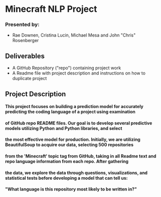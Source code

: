 # Minecraft NLP Project
### Presented by:
- Rae Downen, Cristina Lucin, Michael Mesa and John "Chris" Rosenberger

## Deliverables
* A GitHub Repository ("repo") containing project work
* A Readme file with project description and instructions on how to duplicate project

## Project Description

#### This project focuses on building a prediction model for accurately predicting the coding language of a project using examination
#### of GitHub repo README files. Our goal is to develop several predictive models utilizing Python and Python libraries, and select
#### the most effective model for production. Initially, we are utilizing BeautifulSoup to acquire our data, selecting 500 repositories
#### from the 'Minecraft' topic tag from GitHub, taking in all Readme text and repo language information from each repo. After gathering
#### the data, we explore the data through questions, visualizations, and statistical tests before developing a model that can tell us:
#### "What language is this repository most likely to be written in?"